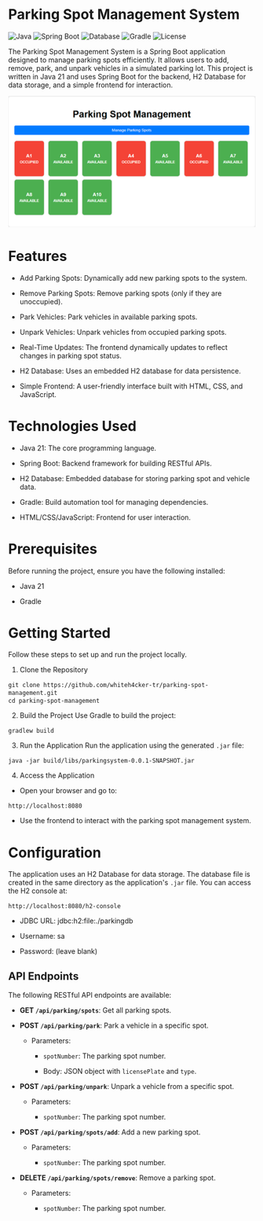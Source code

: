 # Parking Spot Management System
![Java](https://img.shields.io/badge/Java-21-blue)
![Spring Boot](https://img.shields.io/static/v1?label=Spring%20Boot&message=3.4.1&color=green[Spring)
![Database](https://img.shields.io/badge/H2-Database-orange)
![Gradle](https://img.shields.io/badge/Gradle-8.11.1-lightblue)
![License](https://img.shields.io/badge/license-MIT-blue)

 The Parking Spot Management System is a Spring Boot application designed to manage parking spots efficiently. It allows users to add, remove, park, and unpark vehicles in a simulated parking lot. This project is written in Java 21 and uses Spring Boot for the backend, H2 Database for data storage, and a simple frontend for interaction.

![Screenshot](screenshot.png)

# Features
-   Add Parking Spots: Dynamically add new parking spots to the system.

-   Remove Parking Spots: Remove parking spots (only if they are unoccupied).

-   Park Vehicles: Park vehicles in available parking spots.

-   Unpark Vehicles: Unpark vehicles from occupied parking spots.

-   Real-Time Updates: The frontend dynamically updates to reflect changes in parking spot status.

-   H2 Database: Uses an embedded H2 database for data persistence.

-   Simple Frontend: A user-friendly interface built with HTML, CSS, and JavaScript.

# Technologies Used
-   Java 21: The core programming language.

-   Spring Boot: Backend framework for building RESTful APIs.

-   H2 Database: Embedded database for storing parking spot and vehicle data.

-   Gradle: Build automation tool for managing dependencies.

-   HTML/CSS/JavaScript: Frontend for user interaction.

# Prerequisites
Before running the project, ensure you have the following installed:

-   Java 21

-   Gradle

# Getting Started
Follow these steps to set up and run the project locally.

1. Clone the Repository
```
git clone https://github.com/whiteh4cker-tr/parking-spot-management.git
cd parking-spot-management
```

2. Build the Project
Use Gradle to build the project:
```
gradlew build
```

3. Run the Application
Run the application using the generated `.jar` file:
```
java -jar build/libs/parkingsystem-0.0.1-SNAPSHOT.jar
```

4. Access the Application
-   Open your browser and go to:
```
http://localhost:8080
```
-   Use the frontend to interact with the parking spot management system.

# Configuration
The application uses an H2 Database for data storage. The database file is created in the same directory as the application's `.jar` file. You can access the H2 console at:
```
http://localhost:8080/h2-console
```
-   JDBC URL: jdbc:h2:file:./parkingdb

-   Username: sa

-   Password: (leave blank)

API Endpoints
-------------

The following RESTful API endpoints are available:

-   **GET `/api/parking/spots`**: Get all parking spots.

-   **POST `/api/parking/park`**: Park a vehicle in a specific spot.

    -   Parameters:

        -   `spotNumber`: The parking spot number.

        -   Body: JSON object with `licensePlate` and `type`.

-   **POST `/api/parking/unpark`**: Unpark a vehicle from a specific spot.

    -   Parameters:

        -   `spotNumber`: The parking spot number.

-   **POST `/api/parking/spots/add`**: Add a new parking spot.

    -   Parameters:

        -   `spotNumber`: The parking spot number.

-   **DELETE `/api/parking/spots/remove`**: Remove a parking spot.

    -   Parameters:

        -   `spotNumber`: The parking spot number.
